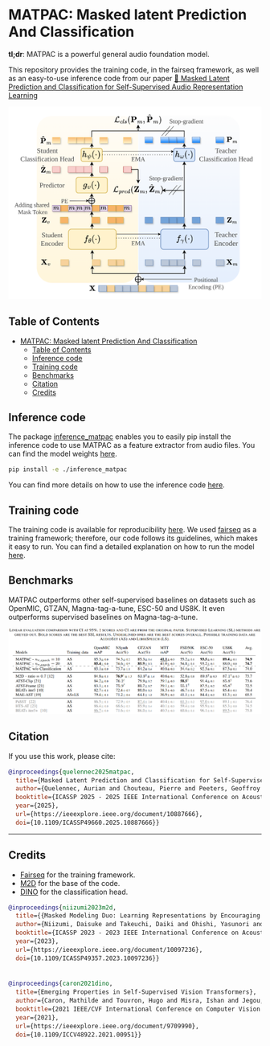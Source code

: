 # MATPAC: Masked latent Prediction And Classification

**tl;dr**: MATPAC is a powerful general audio foundation model.

This repository provides the training code, in the fairseq framework, as well as an easy-to-use inference code from our paper [📝 Masked Latent Prediction and Classification for Self-Supervised Audio Representation Learning](https://ieeexplore.ieee.org/document/10887666)

![MATPAC](./assets/MATPAC.png)

## Table of Contents
- [MATPAC: Masked latent Prediction And Classification](#matpac-masked-latent-prediction-and-classification)
  - [Table of Contents](#table-of-contents)
  - [Inference code](#inference-code)
  - [Training code](#training-code)
  - [Benchmarks](#benchmarks)
  - [Citation](#citation)
  - [Credits](#credits)

## Inference code

The package [inference_matpac](./inference_matpac/) enables you to easily pip install the inference code to use MATPAC as a feature extractor from audio files.
You can find the model weights [here](https://github.com/aurianworld/matpac/releases/download/Initial_release/matpac_10_2048.pt).

```bash
pip install -e ./inference_matpac 
```

You can find more details on how to use the inference code [here](./inference_matpac/README.md).

## Training code

The training code is available for reproducibility [here](./training_matpac/). We used [fairseq](https://github.com/facebookresearch/fairseq) as a training framework; therefore, our code follows its guidelines, which makes it easy to run. 
You can find a detailed explanation on how to run the model [here](./training_matpac/README.md).

## Benchmarks
MATPAC outperforms other self-supervised baselines on datasets such as OpenMIC, GTZAN, Magna-tag-a-tune, ESC-50 and US8K. It even outperforms supervised baselines on Magna-tag-a-tune.

![Bencmarks](./assets/table_results.png)


## Citation

If you use this work, please cite:
```bibtex
@inproceedings{quelennec2025matpac,
  title={Masked Latent Prediction and Classification for Self-Supervised Audio Representation Learning}, 
  author={Quelennec, Aurian and Chouteau, Pierre and Peeters, Geoffroy and Essid, Slim},
  booktitle={ICASSP 2025 - 2025 IEEE International Conference on Acoustics, Speech and Signal Processing (ICASSP)}, 
  year={2025},
  url={https://ieeexplore.ieee.org/document/10887666},
  doi={10.1109/ICASSP49660.2025.10887666}}
```

---

## Credits

- [Fairseq](https://github.com/facebookresearch/fairseq) for the training framework. 
- [M2D](https://github.com/nttcslab/m2d/tree/master) for the base of the code.
- [DINO](https://github.com/facebookresearch/dino) for the classification head.

```bibtex
@inproceedings{niizumi2023m2d,
  title={{Masked Modeling Duo: Learning Representations by Encouraging Both Networks to Model the Input}},
  author={Niizumi, Daisuke and Takeuchi, Daiki and Ohishi, Yasunori and Harada, Noboru and Kashino, Kunio},
  booktitle={ICASSP 2023 - 2023 IEEE International Conference on Acoustics, Speech and Signal Processing (ICASSP)}, 
  year={2023},
  url={https://ieeexplore.ieee.org/document/10097236},
  doi={10.1109/ICASSP49357.2023.10097236}}


@inproceedings{caron2021dino,
  title={Emerging Properties in Self-Supervised Vision Transformers}, 
  author={Caron, Mathilde and Touvron, Hugo and Misra, Ishan and Jegou, Hervé and Mairal, Julien and Bojanowski, Piotr and Joulin, Armand},
  booktitle={2021 IEEE/CVF International Conference on Computer Vision (ICCV)}, 
  year={2021},
  url={https://ieeexplore.ieee.org/document/9709990},
  doi={10.1109/ICCV48922.2021.00951}}
```
